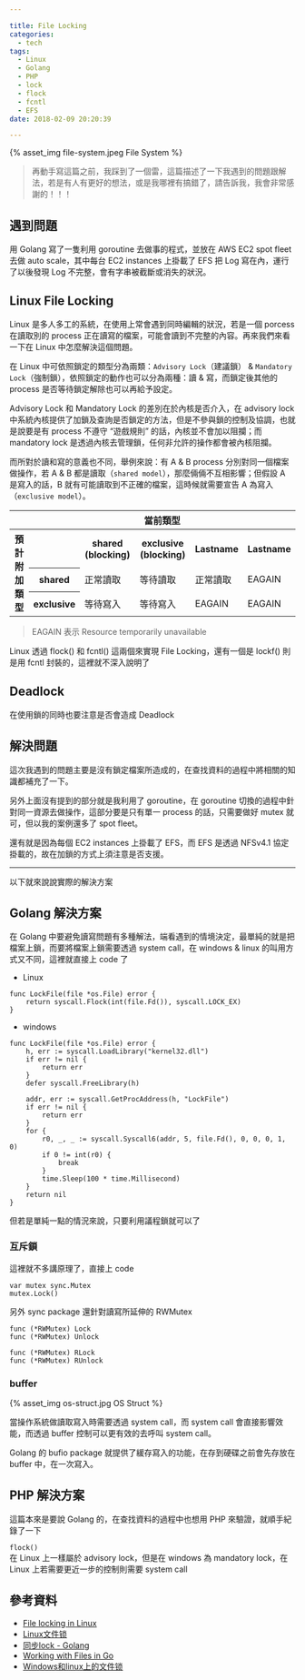 ```yaml
---

title: File Locking
categories: 
  - tech
tags:
  - Linux
  - Golang
  - PHP
  - lock
  - flock
  - fcntl
  - EFS
date: 2018-02-09 20:20:39

---
```


{% asset_img file-system.jpeg File System %}

> 再動手寫這篇之前，我踩到了一個雷，這篇描述了一下我遇到的問題跟解法，若是有人有更好的想法，或是我哪裡有搞錯了，請告訴我，我會非常感謝的！！！

## 遇到問題 ##

用 Golang 寫了一隻利用 goroutine 去做事的程式，並放在 AWS EC2 spot fleet 去做 auto scale，其中每台 EC2 instances 上掛載了 EFS 把 Log 寫在內，運行了以後發現 Log 不完整，會有字串被截斷或消失的狀況。

<!-- more -->

## Linux File Locking ##

Linux 是多人多工的系統，在使用上常會遇到同時編輯的狀況，若是一個 porcess 在讀取別的 process 正在讀寫的檔案，可能會讀到不完整的內容。再來我們來看一下在 Linux 中怎麼解決這個問題。

在 Linux 中可依照鎖定的類型分為兩類：`Advisory Lock`（建議鎖） & `Mandatory Lock`（強制鎖），依照鎖定的動作也可以分為兩種：讀 & 寫，而鎖定後其他的 process 是否等待鎖定解除也可以再給予設定。

Advisory Lock 和 Mandatory Lock 的差別在於內核是否介入，在 advisory lock 中系統內核提供了加鎖及查詢是否鎖定的方法，但是不參與鎖的控制及協調，也就是說要是有 process 不遵守 “遊戲規則” 的話，內核並不會加以阻攔；而 mandatory lock 是透過內核去管理鎖，任何非允許的操作都會被內核阻攔。

而所對於讀和寫的意義也不同，舉例來說：有 A & B process 分別對同一個檔案做操作，若 A & B 都是讀取（`shared model`），那麼倆倆不互相影響；但假設 A 是寫入的話，B 就有可能讀取到不正確的檔案，這時候就需要宣告 A 為寫入（`exclusive model`）。

<!--<table>
    <tr>
        <td></td>
        <th colspan="5"> 當前類型 </th>
    </tr>
    <tr>
        <th rowspan="3">預計附加類型</th>
        <th></th>
        <th>shared (blocking)</th>
        <th>exclusive (blocking)</th>
        <th>Lastname</th>
        <th>Lastname</th>
    </tr>
    <tr>
        <th>shared</th>
        <td>正常讀取</td>
        <td>等待讀取</td>
        <td>正常讀取</td>
        <td>EAGAIN</td>
    </tr>
    <tr>
        <th>exclusive</th>
        <td>等待寫入</td>
        <td>等待寫入</td>
        <td>EAGAIN</td>
        <td>EAGAIN</td>
    </tr>
</table>-->

<table><tr><td></td><th colspan="5"> 當前類型 </th></tr><tr><th rowspan="3">預計附加類型</th><th></th><th>shared (blocking)</th><th>exclusive (blocking)</th><th>Lastname</th><th>Lastname</th></tr><tr><th>shared</th><td>正常讀取</td><td>等待讀取</td><td>正常讀取</td><td>EAGAIN</td></tr><tr><th>exclusive</th><td>等待寫入</td><td>等待寫入</td><td>EAGAIN</td><td>EAGAIN</td></tr></table>

> EAGAIN 表示 Resource temporarily unavailable
 
Linux 透過 flock() 和 fcntl() 這兩個來實現 File Locking，還有一個是 lockf() 則是用 fcntl 封裝的，這裡就不深入說明了

## Deadlock ##

在使用鎖的同時也要注意是否會造成 Deadlock

## 解決問題 ##
這次我遇到的問題主要是沒有鎖定檔案所造成的，在查找資料的過程中將相關的知識都補充了一下。

另外上面沒有提到的部分就是我利用了 goroutine，在 goroutine 切換的過程中針對同一資源去做操作，這部分要是只有單一 process 的話，只需要做好 mutex 就可，但以我的案例還多了 spot fleet。

還有就是因為每個 EC2 instances 上掛載了 EFS，而 EFS 是透過 NFSv4.1 協定掛載的，故在加鎖的方式上須注意是否支援。

---

以下就來說說實際的解決方案

## Golang 解決方案 ##

在 Golang 中要避免讀寫問題有多種解法，端看遇到的情境決定，最單純的就是把檔案上鎖，而要將檔案上鎖需要透過 system call，在 windows & linux 的叫用方式又不同，這裡就直接上 code 了

- Linux

```
func LockFile(file *os.File) error {
    return syscall.Flock(int(file.Fd()), syscall.LOCK_EX)
}
```

- windows

```
func LockFile(file *os.File) error {
    h, err := syscall.LoadLibrary("kernel32.dll")
    if err != nil {
        return err
    }
    defer syscall.FreeLibrary(h)

    addr, err := syscall.GetProcAddress(h, "LockFile")
    if err != nil {
        return err
    }
    for {
        r0, _, _ := syscall.Syscall6(addr, 5, file.Fd(), 0, 0, 0, 1, 0)
        if 0 != int(r0) {
            break
        }
        time.Sleep(100 * time.Millisecond)
    }
    return nil
}
```

但若是單純一點的情況來說，只要利用議程鎖就可以了

### 互斥鎖 ###

這裡就不多講原理了，直接上 code

```
var mutex sync.Mutex
mutex.Lock()
```

另外 sync package 還針對讀寫所延伸的 RWMutex

```
func (*RWMutex) Lock
func (*RWMutex) Unlock

func (*RWMutex) RLock
func (*RWMutex) RUnlock
```

### buffer ###

{% asset_img os-struct.jpg OS Struct %}

當操作系統做讀取寫入時需要透過 system call，而 system call 會直接影響效能，而透過 buffer 控制可以更有效的去呼叫 system call。

Golang 的 bufio package 就提供了緩存寫入的功能，在存到硬碟之前會先存放在 buffer 中，在一次寫入。

## PHP 解決方案 ##

這篇本來是要說 Golang 的，在查找資料的過程中也想用 PHP 來驗證，就順手紀錄了一下

`flock()`  
在 Linux 上一樣屬於 advisory lock，但是在 windows 為 mandatory lock，在 Linux 上若需要更近一步的控制則需要 system call

## 參考資料 ##

* [File locking in Linux](https://gavv.github.io/blog/file-locks/)
* [Linux文件锁](http://blog.csdn.net/dragon_li_chen/article/details/17147911)
* [同步lock - Golang](https://wangdaming.gitbooks.io/golang/content/tong_bu_lock.html)
* [Working with Files in Go](https://www.devdungeon.com/content/working-files-go)
* [Windows和linux上的文件锁](http://ikarishinjieva.github.io/blog/blog/2014/03/20/go-file-lock/)



